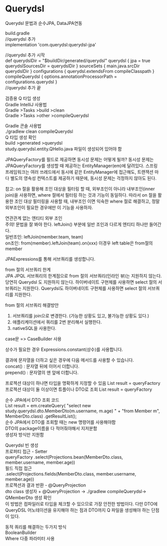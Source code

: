# Querydsl
Querydsl 문법과 순수JPA, DataJPA연동<br/>

build.gradle<br/>
//querydsl 추가<br/>
 implementation 'com.querydsl:querydsl-jpa'

//querydsl 추가 시작<br/>
def querydslDir = "$buildDir/generated/querydsl"
querydsl {
 jpa = true
 querydslSourcesDir = querydslDir
}
sourceSets {
 main.java.srcDir querydslDir
}
configurations {
 querydsl.extendsFrom compileClasspath
}
compileQuerydsl {
 options.annotationProcessorPath = configurations.querydsl
}<br/>
//querydsl 추가 끝

검증용 Q 타입 생성<br/>
Gradle IntelliJ 사용법<br/>
Gradle >Tasks >build >clean<br/>
Gradle >Tasks >other >compileQuerydsl<br/>

Gradle 콘솔 사용법<br/>
./gradlew clean compileQuerydsl<br/>
Q 타입 생성 확인<br/>
build >generated >querydsl<br/>
study.querydsl.entity.QHello.java 파일이 생성되어 있어야 함<br/>

JPAQueryFactory를 필드로 제공하면 동시성 문제는 어떻게 될까? 동시성 문제는 JPAQueryFactory를
생성할 때 제공하는 EntityManager(em)에 달려있다. 스프링 프레임워크는 여러 쓰레드에서 동시에 같은
EntityManager에 접근해도, 트랜잭션 마다 별도의 영속성 컨텍스트를 제공하기 때문에, 동시성 문제는
걱정하지 않아도 된다.<br/>

참고: on 절을 활용해 조인 대상을 필터링 할 때, 외부조인이 아니라 내부조인(inner join)을 사용하면,
where 절에서 필터링 하는 것과 기능이 동일하다. 따라서 on 절을 활용한 조인 대상 필터링을 사용할 때,
내부조인 이면 익숙한 where 절로 해결하고, 정말 외부조인이 필요한 경우에만 이 기능을 사용하자.<br/>

연관관계 없는 엔티티 외부 조인<br/>
주의! 문법을 잘 봐야 한다. leftJoin() 부분에 일반 조인과 다르게 엔티티 하나만 들어간다.<br/>
일반조인: leftJoin(member.team, team) <br/>
on조인: from(member).leftJoin(team).on(xxx) 이경우 left table은 from절의 member<br/>

JPAExpressions를 통해 서브쿼리를 생성합니다.<br/>

from 절의 서브쿼리 한계<br/>
JPA JPQL 서브쿼리의 한계점으로 from 절의 서브쿼리(인라인 뷰)는 지원하지 않는다. 당연히 Querydsl
도 지원하지 않는다. 하이버네이트 구현체를 사용하면 select 절의 서브쿼리는 지원한다. Querydsl도
하이버네이트 구현체를 사용하면 select 절의 서브쿼리를 지원한다.<br/>

from 절의 서브쿼리 해결방안<br/>
1. 서브쿼리를 join으로 변경한다. (가능한 상황도 있고, 불가능한 상황도 있다.)<br/>
2. 애플리케이션에서 쿼리를 2번 분리해서 실행한다.<br/>
3. nativeSQL을 사용한다. <br/>

case문 => CaseBuilder 사용<br/>

상수가 필요한 경우 Expressions.constant(상수)를 사용합니다.<br/>

결과에 문자열을 더하고 싶은 경우에 다음 메서드를 사용할 수 있습니다.<br/>
concat() : 문자열 뒤에 이어서 더합니다.<br/>
prepend() : 문자열의 맨 앞에 더합니다.<br/>

프로젝션 대상이 하나면 타입을 명확하게 지정할 수 있음 List<String> result = queryFactory<br/>
프로젝션 대상이 둘 이상이면 튜플이나 DTO로 조회 List<Tuple> result = queryFactory<br/>

순수 JPA에서 DTO 조회 코드<br/>
List<MemberDto> result = em.createQuery(
 "select new study.querydsl.dto.MemberDto(m.username, m.age) " +
 "from Member m", MemberDto.class)
 .getResultList();<br/>
순수 JPA에서 DTO를 조회할 때는 new 명령어를 사용해야함<br/>
DTO의 package이름을 다 적어줘야해서 지저분함<br/>
생성자 방식만 지원함<br/>

Querydsl 빈 생성<br/>
프로퍼티 접근 - Setter<br/>
queryFactory
 .select(Projections.bean(MemberDto.class,
 member.username,
 member.age))<br/>
 필드 직접 접근<br/>
 .select(Projections.fields(MemberDto.class,
 member.username,
 member.age))
 <br/>
프로젝션과 결과 반환 - @QueryProjection<br/>
dto class 생성자 + @QueryProjection -> ./gradlew compileQuerydsl-> QMemberDto 생성 확인<br/>
이 방법은 컴파일러로 타입을 체크할 수 있으므로 가장 안전한 방법이다. 다만 DTO에 QueryDSL
어노테이션을 유지해야 하는 점과 DTO까지 Q 파일을 생성해야 하는 단점이 있다.

동적 쿼리를 해결하는 두가지 방식<br/>
BooleanBuilder<br/>
Where 다중 파라미터 사용<br/>


